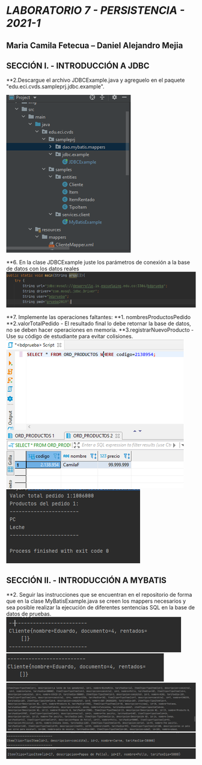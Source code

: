 # *LABORATORIO 7 - PERSISTENCIA - 2021-1*

## **Maria Camila Fetecua – Daniel Alejandro Mejia**


## SECCIÓN I. - INTRODUCCIÓN A JDBC

**2.Descargue el archivo JDBCExample.java y agreguelo en el paquete "edu.eci.cvds.sampleprj.jdbc.example".

![Imagen](https://github.com/Desarik98/Lab07-CVDS/blob/master/img/lab7..1.PNG)


**6. En la clase JDBCExample juste los parámetros de conexión a la base de datos con los datos reales
![Imagen](https://github.com/Desarik98/Lab07-CVDS/blob/master/img/lab7..2.PNG)


**7. Implemente las operaciones faltantes:
	**1. nombresProductosPedido
	**2.valorTotalPedido - El resultado final lo debe retornar la base de datos, no se deben 	hacer operaciones en memoria.
	**3.registrarNuevoProducto - Use su código de estudiante para evitar colisiones.
	![Imagen](https://github.com/Desarik98/Lab07-CVDS/blob/master/img/lab7..3.PNG)
	![Imagen](https://github.com/Desarik98/Lab07-CVDS/blob/master/img/lab7..4.PNG)
	



## SECCIÓN II. - INTRODUCCIÓN A MYBATIS


**2. Seguir las instrucciones que se encuentran en el repositorio de forma que en la clase MyBatisExample.java se creen los mappers necesarios y sea posible realizar la ejecución de diferentes sentencias SQL en la base de datos de pruebas.
![Imagen](https://github.com/Desarik98/Lab07-CVDS/blob/master/img/lab7..5.PNG)
![Imagen](https://github.com/Desarik98/Lab07-CVDS/blob/master/img/lab7..6.PNG)
![Imagen](https://github.com/Desarik98/Lab07-CVDS/blob/master/img/lab7..7.PNG)
![Imagen](https://github.com/Desarik98/Lab07-CVDS/blob/master/img/lab7..8.PNG)
![Imagen](https://github.com/Desarik98/Lab07-CVDS/blob/master/img/lab7..9.PNG)
